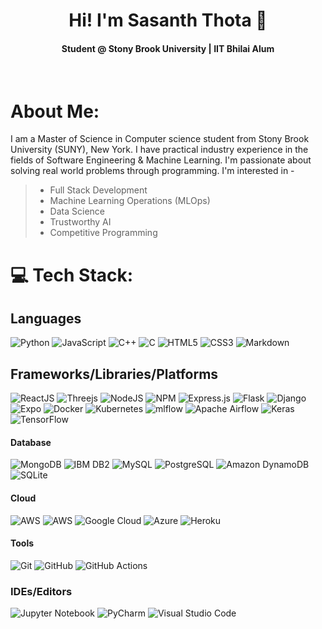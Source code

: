 <!--
### Hi there 👋
**thota-sasanth/thota-sasanth** is a ✨ _special_ ✨ repository because its `README.md` (this file) appears on your GitHub profile.

Here are some ideas to get you started:

- 🔭 I’m currently working on ...
- 🌱 I’m currently learning ...
- 👯 I’m looking to collaborate on ...
- 🤔 I’m looking for help with ...
- 💬 Ask me about ...
- 📫 How to reach me: ...
- 😄 Pronouns: ...
- ⚡ Fun fact: ...
-->

<h1 align="center"> Hi! I'm Sasanth Thota 👋</br> 
</h1>
<h4 align="center"> Student @ Stony Brook University | IIT Bhilai Alum </h3>
<a href="https://www.linkedin.com/in/sasanththota/" target="_blank"><img alt="" src="https://img.shields.io/badge/LinkedIn-000?logo=linkedin&logoColor=0A66C2&style=for-the-badge" style="vertical-align:center" /></a>
<a href="https://github.com/thota-sasanth" target="_blank"><img alt="" src="https://img.shields.io/badge/GitHub-000?style=for-the-badge&logo=Github&logoColor=white" style="vertical-align:center" /></a>
<a href="thotasasanth@gmail.com" target="_blank"><img alt="" src="https://img.shields.io/badge/Gmail-D14836?style=for-the-badge&logo=gmail&logoColor=white" style="vertical-align:center" /></a></p>

# About Me:
I am a Master of Science in Computer science student from Stony Brook University (SUNY), New York. I have practical industry experience in the fields of Software Engineering & Machine Learning. I'm passionate about solving real world problems through programming. I'm interested in - 

> * Full Stack Development <br>
> * Machine Learning Operations (MLOps) <br>
> * Data Science <br>
> * Trustworthy AI <br>
> * Competitive Programming <br>

# 💻 Tech Stack:
## Languages
![Python](https://img.shields.io/badge/-Python-000?style=for-the-badge&logo=python)
![JavaScript](https://img.shields.io/badge/-JavaScript-000?style=for-the-badge&logo=javascript)
![C++](https://img.shields.io/badge/c++-000.svg?style=for-the-badge&logo=c%2B%2B&logoColor=white)
![C](https://img.shields.io/badge/c-000?style=for-the-badge&logo=c&logoColor=white)
![HTML5](https://img.shields.io/badge/-HTML5-000?style=for-the-badge&logo=html5)
![CSS3](https://img.shields.io/badge/-CSS3-000?style=for-the-badge&logo=css3)
![Markdown](https://img.shields.io/badge/-Markdown-000?style=for-the-badge&logo=markdown)


## Frameworks/Libraries/Platforms
![ReactJS](https://img.shields.io/badge/-React.JS-000?style=for-the-badge&logo=react)
![Threejs](https://img.shields.io/badge/-D3.JS-000?style=for-the-badge&logo=d3.js)
![NodeJS](https://img.shields.io/badge/-NodeJS-000?style=for-the-badge&logo=node.js&logoColor=pink)
![NPM](https://img.shields.io/badge/NPM-%23CB3837.svg?style=for-the-badge&logo=npm&logoColor=white)
![Express.js](https://img.shields.io/badge/-ExpressJS-000?style=for-the-badge&logo=express)
![Flask](https://img.shields.io/badge/-Flask-000?style=for-the-badge&logo=flask)
![Django](https://img.shields.io/badge/-Django-000?style=for-the-badge&logo=django)
![Expo](https://img.shields.io/badge/expo-1C1E24?style=for-the-badge&logo=expo&logoColor=#D04A37)
![Docker](https://img.shields.io/badge/docker-%230db7ed.svg?style=for-the-badge&logo=docker&logoColor=white)
![Kubernetes](https://img.shields.io/badge/kubernetes-%23326ce5.svg?style=for-the-badge&logo=kubernetes&logoColor=white)
![mlflow](https://img.shields.io/badge/mlflow-%23d9ead3.svg?style=for-the-badge&logo=numpy&logoColor=blue)
![Apache Airflow](https://img.shields.io/badge/Apache%20Airflow-017CEE?style=for-the-badge&logo=Apache%20Airflow&logoColor=white)
![Keras](https://img.shields.io/badge/Keras-%23D00000.svg?style=for-the-badge&logo=Keras&logoColor=white)
![TensorFlow](https://img.shields.io/badge/TensorFlow-%23FF6F00.svg?style=for-the-badge&logo=TensorFlow&logoColor=white)


#### Database
![MongoDB](https://img.shields.io/badge/-MongoDB-000?style=for-the-badge&logo=mongodb)
![IBM DB2](https://img.shields.io/badge/-IBM_DB2-000?style=for-the-badge&logo=ibm&logoColor=white)
![MySQL](https://img.shields.io/badge/-MySQL-000?style=for-the-badge&logo=mysql&logoColor=white)
![PostgreSQL](https://img.shields.io/badge/-PostgreSQL-000?style=for-the-badge&logo=postgresql&logoColor=white)
![Amazon DynamoDB](https://img.shields.io/badge/-Amazon_DynamoDB-000?style=for-the-badge&logo=Amazon%20DynamoDB)
![SQLite](https://img.shields.io/badge/sqlite-%2307405e.svg?style=for-the-badge&logo=sqlite&logoColor=white)


#### Cloud
![AWS](https://img.shields.io/badge/-AWS-000?style=for-the-badge&logo=amazon-aws&logoColor=orange)
![AWS](https://img.shields.io/badge/-AWS-000?style=for-the-badge&logo=amazon-aws&logoColor=orange)
![Google Cloud](https://img.shields.io/badge/Google%20Cloud-000.svg?style=for-the-badge&logo=google-cloud&logoColor=white)
![Azure](https://img.shields.io/badge/azure-%230072C6.svg?style=for-the-badge&logo=microsoftazure&logoColor=white)
![Heroku](https://img.shields.io/badge/-Heroku-000?style=for-the-badge&logo=heroku)



#### Tools
![Git](https://img.shields.io/badge/-Git-000?style=for-the-badge&logo=git)
![GitHub](https://img.shields.io/badge/-GitHub-000?style=for-the-badge&logo=github)
![GitHub Actions](https://img.shields.io/badge/-github%20actions-000?style=for-the-badge&logo=githubactions)


### IDEs/Editors
![Jupyter Notebook](https://img.shields.io/badge/jupyter-%23FA0F00.svg?style=for-the-badge&logo=jupyter&logoColor=white)
![PyCharm](https://img.shields.io/badge/pycharm-143?style=for-the-badge&logo=pycharm&logoColor=black&color=black&labelColor=green)
![Visual Studio Code](https://img.shields.io/badge/Visual%20Studio%20Code-0078d7.svg?style=for-the-badge&logo=visual-studio-code&logoColor=white)



